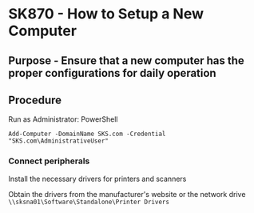 # SK870 - How to Setup a New Computer
## Purpose - Ensure that a new computer has the proper configurations for daily operation 
## Procedure

Run as Administrator: PowerShell

`Add-Computer -DomainName SKS.com -Credential "SKS.com\AdministrativeUser"`

### Connect peripherals
Install the necessary drivers for printers and scanners

Obtain the drivers from the manufacturer's website or the network drive `\\sksna01\Software\Standalone\Printer Drivers`
